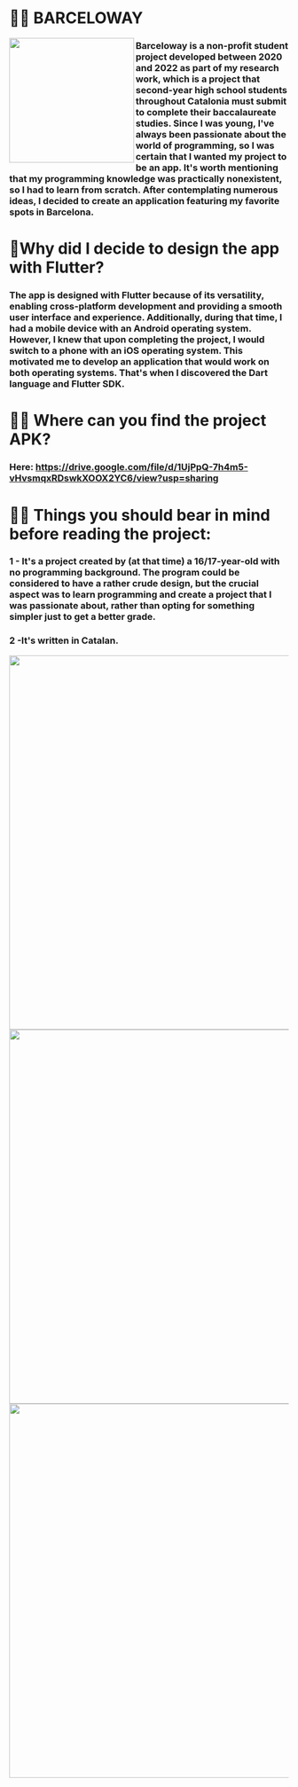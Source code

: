 
# 🙋‍♀️ BARCELOWAY
<img align="left" src="https://github.com/maariafarelo/BARCELOWAAY/assets/114859584/24730a19-68f2-4ec3-927a-12eb5dca7b1e" height=225px>

 ### Barceloway is a non-profit student project developed between 2020 and 2022 as part of my research work, which is a project that second-year high school students throughout Catalonia must submit to complete their baccalaureate studies. Since I was young, I've always been passionate about the world of programming, so I was certain that I wanted my project to be an app. It's worth mentioning that my programming knowledge was practically nonexistent, so I had to learn from scratch. After contemplating numerous ideas, I decided to create an application featuring my favorite spots in Barcelona.

#
#  🧩Why did I decide to design the app with Flutter?

### The app is designed with Flutter because of its versatility, enabling cross-platform development and providing a smooth user interface and experience. Additionally, during that time, I had a mobile device with an Android operating system. However, I knew that upon completing the project, I would switch to a phone with an iOS operating system. This motivated me to develop an application that would work on both operating systems. That's when I discovered the Dart language and Flutter SDK.

 #
 # 💁‍♀️ Where can you find the project APK?
   ### Here: https://drive.google.com/file/d/1UjPpQ-7h4m5-vHvsmqxRDswkXOOX2YC6/view?usp=sharing
   
#
# 🕵️‍♀️ Things you should bear in mind before reading the project:
 ### 1 - It's a project created by (at that time) a 16/17-year-old with no programming background. The program could be considered to have a rather crude design, but the crucial aspect was to learn programming and create a project that I was passionate about, rather than opting for something simpler just to get a better grade.
 ### 2 -It's written in Catalan.
<img align="left" src="https://github.com/maariafarelo/BARCELOWAAY/assets/114859584/57d2c8f2-7712-4bcb-b271-05ececeeb591" height=675px>
<img align="centre" src="https://github.com/maariafarelo/BARCELOWAAY/assets/114859584/420710fe-dcfb-4b78-9e7b-32e31a82c049" height=675px>
<img align="right" src="https://github.com/maariafarelo/BARCELOWAAY/assets/114859584/9b528bd7-372c-483f-9efb-8582eeb151f9" height=675px>


